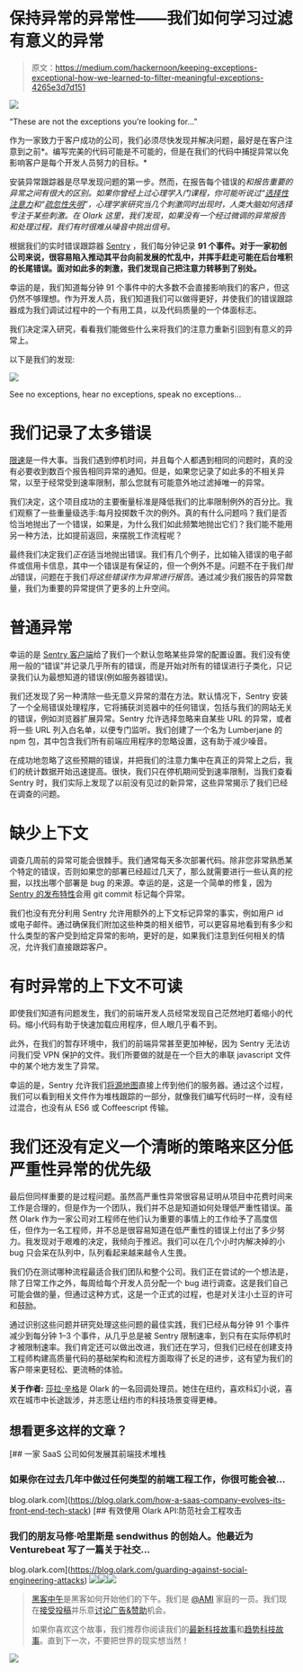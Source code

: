 # 保持异常的异常性——我们如何学习过滤有意义的异常

> 原文：<https://medium.com/hackernoon/keeping-exceptions-exceptional-how-we-learned-to-filter-meaningful-exceptions-4265e3d7d151>

![](img/997e10d1e5a7ba8b52a2eadd502fe328.png)

“These are not the exceptions you’re looking for…”

作为一家致力于客户成功的公司，我们必须尽快发现并解决问题，最好是在客户注意到之前*。编写完美的代码可能是不可能的，但是在我们的代码中捕捉异常以免影响客户是每个开发人员努力的目标。*

安装异常跟踪器是尽早发现问题的第一步。然而，在报告每个错误的*和报告重要的异常之间有很大的区别。如果你曾经上过心理学入门课程，你可能听说过“[选择性注意力](https://www.youtube.com/watch?v=vJG698U2Mvo)和“[疏忽性失明](https://en.wikipedia.org/wiki/Inattentional_blindness)”，心理学家研究当几个刺激同时出现时，人类大脑如何选择专注于某些刺激。在 Olark 这里，我们发现，如果没有一个经过微调的异常报告和处理过程，我们有时很难从噪音中挑出信号。*

根据我们的实时错误跟踪器 [Sentry](https://sentry.io/welcome/) ，我们每分钟记录 **91 个事件。对于一家初创公司来说，很容易陷入推动其平台向前发展的忙乱中，并挥手赶走可能在后台堆积的长尾错误。面对如此多的刺激，我们发现自己把注意力转移到了别处。**

幸运的是，我们知道每分钟 91 个事件中的大多数不会直接影响我们的客户，但这仍然不够理想。作为开发人员，我们知道我们可以做得更好，并使我们的错误跟踪器成为我们调试过程中的一个有用工具，以及代码质量的一个体面标志。

我们决定深入研究，看看我们能做些什么来将我们的注意力重新引回到有意义的异常上。

以下是我们的发现:

![](img/076188ca23090fc77ace344f846a8b31.png)

See no exceptions, hear no exceptions, speak no exceptions…

# **我们记录了太多错误**

[限速](https://docs.sentry.io/learn/quotas/#quotas-filtering)是一件大事。当我们遇到停机时间，并且每个人都遇到相同的问题时，真的没有必要收到数百个报告相同异常的通知。但是，如果您记录了如此多的不相关异常，以至于经常受到速率限制，那么您就有可能意外地过滤掉唯一的异常。

我们决定，这个项目成功的主要衡量标准是降低我们的比率限制例外的百分比。我们观察了一些重量级选手:每月投掷数千次的例外。真的有什么问题吗？我们是否恰当地抛出了一个错误，如果是，为什么我们如此频繁地抛出它们？我们能不能用另一种方法，比如提前返回，来摆脱工作流程呢？

最终我们决定我们*正在*适当地抛出错误。我们有几个例子，比如输入错误的电子邮件或信用卡信息，其中一个错误是有保证的，但一个例外不是。问题不在于我们*抛出*错误，问题在于我们*将这些错误作为异常进行报告*。通过减少我们报告的异常数量，我们为重要的异常提供了更多的上升空间。

# **普通异常**

幸运的是 [Sentry 客户端](https://docs.sentry.io/clients/)给了我们一个默认忽略某些异常的配置设置。我们没有使用一般的“错误”并记录几乎所有的错误，而是开始对所有的错误进行子类化，只记录我们认为最想知道的错误(例如服务器错误)。

我们还发现了另一种清除一些无意义异常的潜在方法。默认情况下，Sentry 安装了一个全局错误处理程序，它将捕获浏览器中的任何错误，包括与我们的网站无关的错误，例如浏览器扩展异常。Sentry 允许选择忽略来自某些 URL 的异常，或者将一些 URL 列入白名单，以便专门监听。我们创建了一个名为 Lumberjane 的 npm 包，其中包含我们所有前端应用程序的忽略设置，这有助于减少噪音。

在成功地忽略了这些预期的错误，并把我们的注意力集中在真正的异常上之后，我们的统计数据开始迅速提高。很快，我们只在停机期间受到速率限制，当我们查看 Sentry 时，我们实际上发现了以前没有见过的新异常，这些异常揭示了我们已经在调查的问题。

# **缺少上下文**

调查几周前的异常可能会很棘手。我们通常每天多次部署代码。除非您非常熟悉某个特定的错误，否则如果您的部署已经超过几天了，那么就需要进行一些认真的挖掘，以找出哪个部署是 bug 的来源。幸运的是，这是一个简单的修复，因为 [Sentry 的发布特性](https://docs.sentry.io/api/releases/post-project-releases/)会用 git commit 标记每个异常。

我们也没有充分利用 Sentry 允许用额外的上下文标记异常的事实，例如用户 id 或电子邮件。通过确保我们附加这些种类的相关细节，可以更容易地看到有多少和什么类型的客户受到给定异常的影响，更好的是，如果我们注意到任何相关的情况，允许我们直接跟踪客户。

# **有时异常的上下文不可读**

即使我们知道有问题发生，我们的前端开发人员经常发现自己茫然地盯着缩小的代码。缩小代码有助于快速加载应用程序，但人眼几乎看不到。

此外，在我们的暂存环境中，我们的前端异常甚至更加神秘，因为 Sentry 无法访问我们受 VPN 保护的文件。我们所要做的就是在一个巨大的串联 javascript 文件中的某个地方发生了异常。

幸运的是，Sentry 允许我们[将源地图](https://docs.sentry.io/clients/javascript/sourcemaps/)直接上传到他们的服务器。通过这个过程，我们可以看到相关文件作为堆栈跟踪的一部分，就像我们编写代码时一样，没有经过混合，也没有从 ES6 或 Coffeescript 传输。

# **我们还没有定义一个清晰的策略来区分低严重性异常的优先级**

最后但同样重要的是过程问题。虽然高严重性异常很容易证明从项目中花费时间来工作是合理的，但是作为一个团队，我们并不总是知道如何处理低严重性错误。虽然 Olark 作为一家公司对工程师在他们认为重要的事情上的工作给予了高度信任，但作为一名工程师，并不总是很容易知道在低严重性的错误上付出了多少努力。我发现对于艰难的决定，我倾向于推迟。我们可以在几个小时内解决掉的小 bug 只会呆在队列中，队列看起来越来越令人生畏。

我们仍在测试哪种流程最适合我们团队和整个公司。我们正在尝试的一个想法是，除了日常工作之外，每周给每个开发人员分配一个 bug 进行调查。这是我们自己可能会做的量，但通过这种方式，这是一个正式的过程，也是对关注小土豆的许可和鼓励。

通过识别这些问题并研究处理这些问题的最佳实践，我们已经从每分钟 91 个事件减少到每分钟 1–3 个事件，从几乎总是被 Sentry 限制速率，到只有在实际停机时才被限制速率。我们肯定还可以做出改进，我们还在学习，但我们已经在创建支持工程师构建高质量代码的基础架构和流程方面取得了长足的进步，这有望为我们的客户带来更轻松、更流畅的体验。

**关于作者:** [莎拉·辛格](https://twitter.com/SarahsZingers)是 Olark 的一名回调处理员。她住在纽约，喜欢科幻小说，喜欢在城市中长途跋涉，并志愿让纽约市的科技场景变得更棒。

## 想看更多这样的文章？

[](https://blog.olark.com/how-a-saas-company-evolves-its-front-end-tech-stack) [## 一家 SaaS 公司如何发展其前端技术堆栈

### 如果你在过去几年中做过任何类型的前端工程工作，你很可能会被…

blog.olark.com](https://blog.olark.com/how-a-saas-company-evolves-its-front-end-tech-stack) [](https://blog.olark.com/guarding-against-social-engineering-attacks) [## 有效使用 Olark API:防范社会工程攻击

### 我们的朋友马修·哈里斯是 sendwithus 的创始人。他最近为 Venturebeat 写了一篇关于社交…

blog.olark.com](https://blog.olark.com/guarding-against-social-engineering-attacks) [![](img/50ef4044ecd4e250b5d50f368b775d38.png)](http://bit.ly/HackernoonFB)[![](img/979d9a46439d5aebbdcdca574e21dc81.png)](https://goo.gl/k7XYbx)[![](img/2930ba6bd2c12218fdbbf7e02c8746ff.png)](https://goo.gl/4ofytp)

> [黑客中午](http://bit.ly/Hackernoon)是黑客如何开始他们的下午。我们是 [@AMI](http://bit.ly/atAMIatAMI) 家庭的一员。我们现在[接受投稿](http://bit.ly/hackernoonsubmission)并乐意[讨论广告&赞助](mailto:partners@amipublications.com)机会。
> 
> 如果你喜欢这个故事，我们推荐你阅读我们的[最新科技故事](http://bit.ly/hackernoonlatestt)和[趋势科技故事](https://hackernoon.com/trending)。直到下一次，不要把世界的现实想当然！

![](img/be0ca55ba73a573dce11effb2ee80d56.png)